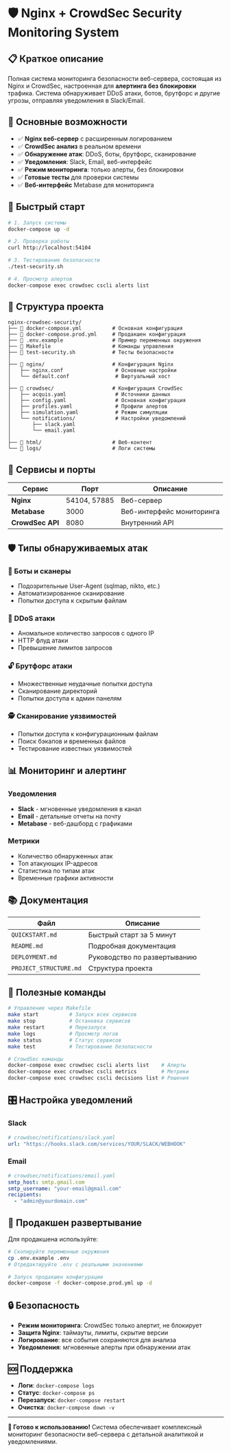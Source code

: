 # 🛡️ Nginx + CrowdSec Security Monitoring System

## 📋 Краткое описание

Полная система мониторинга безопасности веб-сервера, состоящая из Nginx и CrowdSec, настроенная для **алертинга без блокировки** трафика. Система обнаруживает DDoS атаки, ботов, брутфорс и другие угрозы, отправляя уведомления в Slack/Email.

## 🎯 Основные возможности

- ✅ **Nginx веб-сервер** с расширенным логированием
- ✅ **CrowdSec анализ** в реальном времени  
- ✅ **Обнаружение атак**: DDoS, боты, брутфорс, сканирование
- ✅ **Уведомления**: Slack, Email, веб-интерфейс
- ✅ **Режим мониторинга**: только алерты, без блокировки
- ✅ **Готовые тесты** для проверки системы
- ✅ **Веб-интерфейс** Metabase для мониторинга

## 🚀 Быстрый старт

```bash
# 1. Запуск системы
docker-compose up -d

# 2. Проверка работы
curl http://localhost:54104

# 3. Тестирование безопасности
./test-security.sh

# 4. Просмотр алертов
docker-compose exec crowdsec cscli alerts list
```

## 📁 Структура проекта

```
nginx-crowdsec-security/
├── 📄 docker-compose.yml          # Основная конфигурация
├── 📄 docker-compose.prod.yml     # Продакшен конфигурация
├── 📄 .env.example                # Пример переменных окружения
├── 📄 Makefile                    # Команды управления
├── 📄 test-security.sh            # Тесты безопасности
│
├── 📂 nginx/                      # Конфигурация Nginx
│   ├── nginx.conf                 # Основные настройки
│   └── default.conf               # Виртуальный хост
│
├── 📂 crowdsec/                   # Конфигурация CrowdSec
│   ├── acquis.yaml                # Источники данных
│   ├── config.yaml                # Основная конфигурация
│   ├── profiles.yaml              # Профили алертов
│   ├── simulation.yaml            # Режим симуляции
│   └── notifications/             # Настройки уведомлений
│       ├── slack.yaml
│       └── email.yaml
│
├── 📂 html/                       # Веб-контент
└── 📂 logs/                       # Логи системы
```

## 🔧 Сервисы и порты

| Сервис | Порт | Описание |
|--------|------|----------|
| **Nginx** | 54104, 57885 | Веб-сервер |
| **Metabase** | 3000 | Веб-интерфейс мониторинга |
| **CrowdSec API** | 8080 | Внутренний API |

## 🛡️ Типы обнаруживаемых атак

### 🤖 Боты и сканеры
- Подозрительные User-Agent (sqlmap, nikto, etc.)
- Автоматизированное сканирование
- Попытки доступа к скрытым файлам

### 🌊 DDoS атаки  
- Аномальное количество запросов с одного IP
- HTTP флуд атаки
- Превышение лимитов запросов

### 🔓 Брутфорс атаки
- Множественные неудачные попытки доступа
- Сканирование директорий
- Попытки доступа к админ панелям

### 🕵️ Сканирование уязвимостей
- Попытки доступа к конфигурационным файлам
- Поиск бэкапов и временных файлов
- Тестирование известных уязвимостей

## 📊 Мониторинг и алертинг

### Уведомления
- **Slack** - мгновенные уведомления в канал
- **Email** - детальные отчеты на почту
- **Metabase** - веб-дашборд с графиками

### Метрики
- Количество обнаруженных атак
- Топ атакующих IP-адресов
- Статистика по типам атак
- Временные графики активности

## 📚 Документация

| Файл | Описание |
|------|----------|
| `QUICKSTART.md` | Быстрый старт за 5 минут |
| `README.md` | Подробная документация |
| `DEPLOYMENT.md` | Руководство по развертыванию |
| `PROJECT_STRUCTURE.md` | Структура проекта |

## 🔧 Полезные команды

```bash
# Управление через Makefile
make start          # Запуск всех сервисов
make stop           # Остановка сервисов
make restart        # Перезапуск
make logs           # Просмотр логов
make status         # Статус сервисов
make test           # Тестирование безопасности

# CrowdSec команды
docker-compose exec crowdsec cscli alerts list    # Алерты
docker-compose exec crowdsec cscli metrics        # Метрики
docker-compose exec crowdsec cscli decisions list # Решения
```

## 🎛️ Настройка уведомлений

### Slack
```yaml
# crowdsec/notifications/slack.yaml
url: "https://hooks.slack.com/services/YOUR/SLACK/WEBHOOK"
```

### Email
```yaml
# crowdsec/notifications/email.yaml
smtp_host: smtp.gmail.com
smtp_username: "your-email@gmail.com"
recipients:
  - "admin@yourdomain.com"
```

## 🚀 Продакшен развертывание

Для продакшена используйте:
```bash
# Скопируйте переменные окружения
cp .env.example .env
# Отредактируйте .env с реальными значениями

# Запуск продакшен конфигурации
docker-compose -f docker-compose.prod.yml up -d
```

## 🔒 Безопасность

- **Режим мониторинга**: CrowdSec только алертит, не блокирует
- **Защита Nginx**: таймауты, лимиты, скрытие версии
- **Логирование**: все события сохраняются для анализа
- **Уведомления**: мгновенные алерты при обнаружении атак

## 🆘 Поддержка

- **Логи**: `docker-compose logs`
- **Статус**: `docker-compose ps`
- **Перезапуск**: `docker-compose restart`
- **Очистка**: `docker-compose down -v`

---

**🎉 Готово к использованию!** Система обеспечивает комплексный мониторинг безопасности веб-сервера с детальной аналитикой и уведомлениями.